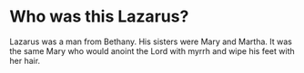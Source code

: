 # Who was this Lazarus?

Lazarus was a man from Bethany. His sisters were Mary and Martha. It was the same Mary who would anoint the Lord with myrrh and wipe his feet with her hair.
